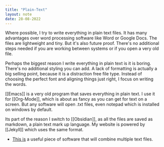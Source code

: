 ```yaml
---
title: "Plain-Text"
layout: note
date: 28-08-2022
---
```


Where possible, I try to write everything in plain text files. It has many advantages over word processing software like Word or Google Docs. The files are lightweight and tiny. But it's also future proof. There's no additional steps needed if you are working between systems or if you open a very old file.

Perhaps the biggest reason I write everything in plain text is it is boring. There's no additional styling you can add. A lack of formatting is actually a big selling point, because it is a distraction free file type. Instead of choosing the perfect font and aligning things just right, I focus on writing the words.

[[Emacs]] is a very old program that saves everything in plain text. I use it for [[Org-Mode]], which is about as fancy as you can get for text on a screen. But any software will open .txt files, even notepad which is installed on windows by default.

Its part of the reason I switch to [[Obsidian]], as all the files are saved as markdown, a plain text mark up language. My website is powered by [[Jekyll]] which uses the same format. 

-   <a href="https://www.ofoct.com/merge-text-files-online" >This is</a> a useful piece of software that will combine multiple text files.
